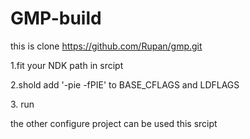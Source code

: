 # GMP-build
this is clone  https://github.com/Rupan/gmp.git
</p>
1.fit your NDK path in srcipt
</p>
2.shold add '-pie -fPIE' to  BASE_CFLAGS  and  LDFLAGS
</p>
</p>
3. run
</p>
</p>
the other configure project can be used this srcipt


